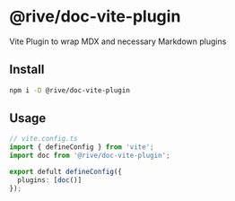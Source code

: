 # @rive/doc-vite-plugin

Vite Plugin to wrap MDX and necessary Markdown plugins

## Install

```bash
npm i -D @rive/doc-vite-plugin
```

## Usage

```ts
// vite.config.ts
import { defineConfig } from 'vite';
import doc from '@rive/doc-vite-plugin';

export defult defineConfig({
  plugins: [doc()]
});
```
